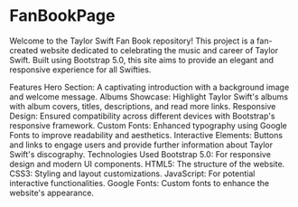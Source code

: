 # FanBookPage

Welcome to the Taylor Swift Fan Book repository! This project is a fan-created website dedicated to celebrating the music and career of Taylor Swift. Built using Bootstrap 5.0, this site aims to provide an elegant and responsive experience for all Swifties.

Features
Hero Section: A captivating introduction with a background image and welcome message.
Albums Showcase: Highlight Taylor Swift's albums with album covers, titles, descriptions, and read more links.
Responsive Design: Ensured compatibility across different devices with Bootstrap's responsive framework.
Custom Fonts: Enhanced typography using Google Fonts to improve readability and aesthetics.
Interactive Elements: Buttons and links to engage users and provide further information about Taylor Swift's discography.
Technologies Used
Bootstrap 5.0: For responsive design and modern UI components.
HTML5: The structure of the website.
CSS3: Styling and layout customizations.
JavaScript: For potential interactive functionalities.
Google Fonts: Custom fonts to enhance the website's appearance.
